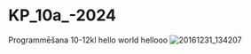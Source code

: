 # KP_10a_-2024
Programmēšana 10-12kl
hello world
hellooo
![20161231_134207](https://github.com/user-attachments/assets/b06c3641-e45a-41bb-a1c2-00b00a45ee62)
